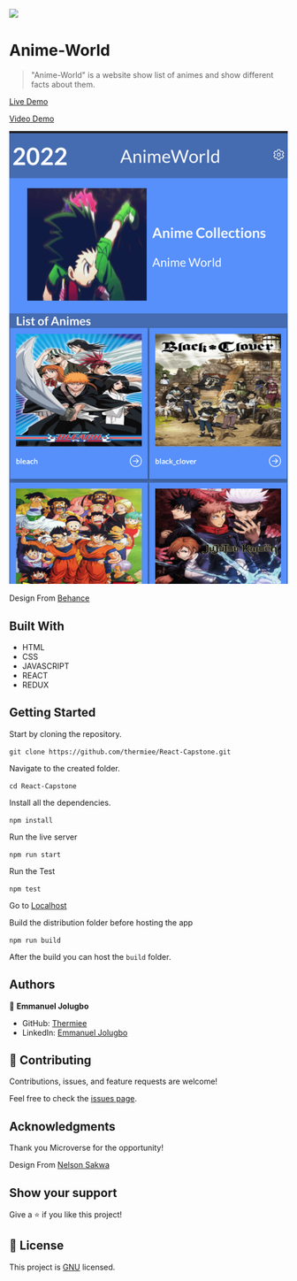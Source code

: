 ![](https://img.shields.io/badge/Microverse-blueviolet)

# Anime-World

> "Anime-World" is a website show list of animes and show different facts about them.

[Live Demo](https://graceful-baklava-ba0862.netlify.app)

[Video Demo](https://www.loom.com/share/7ea52218e8214777943bc64a6b26f89e)

![Homepage](./application.png)

Design From [Behance](https://www.behance.net/gallery/31579789/Ballhead-App-%28Free-PSDs%29)

## Built With

- HTML
- CSS
- JAVASCRIPT
- REACT
- REDUX

## Getting Started

Start by cloning the repository.

`git clone https://github.com/thermiee/React-Capstone.git`

Navigate to the created folder.

`cd React-Capstone`

Install all the dependencies.

`npm install`

Run the live server

`npm run start`

Run the Test

`npm test`

Go to [Localhost](http://localhost:3000)

Build the distribution folder before hosting the app

`npm run build`

After the build you can host the `build` folder.

## Authors

👤 **Emmanuel Jolugbo**

- GitHub: [Thermiee](https://github.com/thermiee)
- LinkedIn: [Emmanuel Jolugbo](https://www.linkedin.com/in/emmanuel-jolugbo/)
## 🤝 Contributing

Contributions, issues, and feature requests are welcome!

Feel free to check the [issues page](../../issues/).

## Acknowledgments

Thank you Microverse for the opportunity!

Design From [Nelson Sakwa](https://www.behance.net/gallery/31579789/Ballhead-App-%28Free-PSDs%29)

## Show your support

Give a ⭐️ if you like this project!

## 📝 License

This project is [GNU](./LICENSE) licensed.